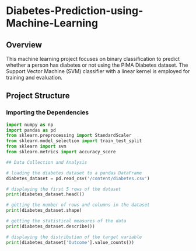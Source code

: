 # Diabetes-Prediction-using-Machine-Learning

## Overview

This machine learning project focuses on binary classification to predict whether a person has diabetes or not using the PIMA Diabetes dataset. The Support Vector Machine (SVM) classifier with a linear kernel is employed for training and evaluation.

## Project Structure

### Importing the Dependencies

```python
import numpy as np
import pandas as pd
from sklearn.preprocessing import StandardScaler
from sklearn.model_selection import train_test_split
from sklearn import svm
from sklearn.metrics import accuracy_score

## Data Collection and Analysis

# loading the diabetes dataset to a pandas DataFrame
diabetes_dataset = pd.read_csv('/content/diabetes.csv')

# displaying the first 5 rows of the dataset
print(diabetes_dataset.head())

# getting the number of rows and columns in the dataset
print(diabetes_dataset.shape)

# getting the statistical measures of the data
print(diabetes_dataset.describe())

# displaying the distribution of the target variable
print(diabetes_dataset['Outcome'].value_counts())
